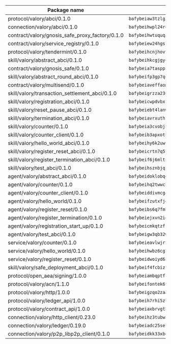 | Package name                                                  | Package hash                                                  |
| ------------------------------------------------------------- | ------------------------------------------------------------- |
| protocol/valory/abci/0.1.0                                    | `bafybeiaw3tzlg3rkvnn5fcufblktmfwngmxugn4yo7pyjp76zz6aqtqcay` |
| connection/valory/abci/0.1.0                                  | `bafybeihwpl24rodaaacw5dpsmeazaaelm5j263fqderxm5xn7f5penm2bq` |
| contract/valory/gnosis_safe_proxy_factory/0.1.0               | `bafybeihwtuquqaimamkv26ucnyis4hc6lya34xwsx5n7hiksssnwfkekie` |
| contract/valory/service_registry/0.1.0                        | `bafybeiew24hgsjdasaqiikhulfa2rxgnh7pzpv2zzfwnsyfzbnrcj6dvjm` |
| protocol/valory/tendermint/0.1.0                              | `bafybeihcnjhovvyyfbkuw5sjyfx2lfd4soeocfqzxz54g67333m6nk5gxq` |
| skill/valory/abstract_abci/0.1.0                              | `bafybeihkcgjgyoleu6jgwhpffkzvflmybajlz5k2fkxhl3nngbbo6xzlsy` |
| contract/valory/gnosis_safe/0.1.0                             | `bafybeia7taspp5boe5235fdv5ejdix7fdhyy4kwp26qx2ng2oo3k7kk7iy` |
| skill/valory/abstract_round_abci/0.1.0                        | `bafybeifp3gp7qofukow6zaj2ftqg57bwpqbcix2zehqnvllvq5optb5z7u` |
| contract/valory/multisend/0.1.0                               | `bafybeiaveffaomsnmsc5hx62o77u7ilma6eipox7m5lrwa56737ektva3i` |
| skill/valory/transaction_settlement_abci/0.1.0                | `bafybeigrzza236ni3chqveztfxeyl2dm23dpr6ioyjb5nvbehogzhwbtzi` |
| skill/valory/registration_abci/0.1.0                          | `bafybeicwpdvbxkyqxoh45sivrldugsq24cww72ur3qrfla4s5kxmwfiraq` |
| skill/valory/reset_pause_abci/0.1.0                           | `bafybeiebt4lanwzujexjsaeaeqsqcpcdmk7skvqpvmcvmahxdtfjhcmtjm` |
| skill/valory/termination_abci/0.1.0                           | `bafybeiavrxuthrw7yl6lt2s2bwyzxpyuinwpqc66bcjrt4prkz6pj5xktm` |
| skill/valory/counter/0.1.0                                    | `bafybeia3cvobjbvqfewxtfruu2yoefhv6x6s5jtkxpui6vatbym3otkumm` |
| skill/valory/counter_client/0.1.0                             | `bafybeib3apxotnry7gt6a5q2cesdobjlcb5bjqjuzwnp4f5naozbiyxvja` |
| skill/valory/hello_world_abci/0.1.0                           | `bafybeihy6k2uwuz2rladjlhsix6esqcrvl7sq4gzlcxogj67c3rke5hj4a` |
| skill/valory/register_reset_abci/0.1.0                        | `bafybeicrtn7q57vxx4kstfnub5qs2vdus6y4wxn6g4tenw3nkibqunyo7q` |
| skill/valory/register_termination_abci/0.1.0                  | `bafybeif6j6mltn3b47zkcbdmrvhhw3kte5jzboo7fymbpiwhhwodx4k67a` |
| skill/valory/test_abci/0.1.0                                  | `bafybeihsznbjqjqmoyfvmms2ga5ejffrzgoq22fye4ekfsr6njhw5q3bgy` |
| agent/valory/abstract_abci/0.1.0                              | `bafybeidoklobqgrb47oxxqnnkgadhgmg6qzusoy4gtyharj7sfsqe7ge3u` |
| agent/valory/counter/0.1.0                                    | `bafybeihq2twwcbdwc5mayl7bpzexq64aml2heznfszsaxoojzyzqttloq4` |
| agent/valory/counter_client/0.1.0                             | `bafybeiddivmcgauqdsbiedeenckltzyaukmyi3e4ccxp4cssqlqyadffwe` |
| agent/valory/hello_world/0.1.0                                | `bafybeifzutxfje4b36pp3j3uviaxjgj3gzw7ysenaa5m7phbmi3gcj46vi` |
| agent/valory/register_reset/0.1.0                             | `bafybeibs6q7fmblrhfdicr2ocxx3rjjw6mdr4csbjstrngyc7p2whs6jla` |
| agent/valory/register_termination/0.1.0                       | `bafybeiejxvn2iglyttgrybbkkkdow7nedlvuq3xg3xjxsnungoqu7vojha` |
| agent/valory/registration_start_up/0.1.0                      | `bafybeicmkqtzfsvx66uiwerdv4indfdbfidyaf4apmuapzpqtkopj6ciea` |
| agent/valory/test_abci/0.1.0                                  | `bafybeigw3qb32whfctetyrgxyargafowiyj6p2ylcsrqfz5qu2ppisafwy` |
| service/valory/counter/0.1.0                                  | `bafybeieavlwjrtbj43miapopwqtq7ztxv2opg7y6o23qz3zbchishnrory` |
| service/valory/hello_world/0.1.0                              | `bafybeihwbz6cg7zft4cixlp4myyhkc7yp6wzlpvqcdbo2cmpemyhqz6ucy` |
| service/valory/register_reset/0.1.0                           | `bafybeidwoiyd6az5f4pml3yukvtx57adgv6n54ruchnto3i3po4vw4fueq` |
| skill/valory/safe_deployment_abci/0.1.0                       | `bafybeif4fcbizkuyujjfmd74p2jxtcknq22kj5jvjdb6nuzva3lrm5wacq` |
| protocol/open_aea/signing/1.0.0                               | `bafybeiambqptflge33eemdhis2whik67hjplfnqwieoa6wblzlaf7vuo44` |
| protocol/valory/acn/1.1.0                                     | `bafybeifontek6tvaecatoauiule3j3id6xoktpjubvuqi3h2jkzqg7zh7a` |
| protocol/valory/http/1.0.0                                    | `bafybeigzqo2zaakcjtzzsm6dh4x73v72xg6ctk6muyp5uq5ueb7y34fbxy` |
| protocol/valory/ledger_api/1.0.0                              | `bafybeih7rhi5zvfvwakx5ifgxsz2cfipeecsh7bm3gnudjxtvhrygpcftq` |
| protocol/valory/contract_api/1.0.0                            | `bafybeiaxbrvgtbdrh4lslskuxyp4awyr4whcx3nqq5yrr6vimzsxg5dy64` |
| connection/valory/http_client/0.23.0                          | `bafybeihz3tubwado7j3wlivndzzuj3c6fdsp4ra5r3nqixn3ufawzo3wii` |
| connection/valory/ledger/0.19.0                               | `bafybeiadc25se7dgnn4mufztwpzdono4xsfs45qknzdqyi3gckn6ccuv44` |
| connection/valory/p2p_libp2p_client/0.1.0                     | `bafybeidkk33xbga54szmitk6uwsi3ef56hbbdbuasltqtiyki34hgfpnxa` |
